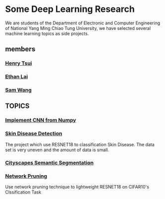# Some Deep Learning Research

We are students of the Department of Electronic and Computer Engineering of National Yang Ming Chiao Tung University, we have selected several machine learning topics as side projects.

## members

### [Henry Tsui](https://github.com/henrytsui000)
### [Ethan Lai](https://github.com/LaiEthanLai)
### [Sam Wang](https://github.com/SamWang0807)


## TOPICS

### [Implement CNN from Numpy](/Implement_CNN_from_Numpy)

### [Skin Disease Detection](/Skin_Disease_Detection)

The project which use RESNET18 to classification Skin Disease.
The data set is very uneven and the amount of data is small.

### [Cityscapes Semantic Segmentation](/Cityscapes_Semantic_Segmentation)
### [Network Pruning](/Network_Pruning/)
Use network pruning technique to lightweight RESNET18 on CIFAR10's Clssification Task
